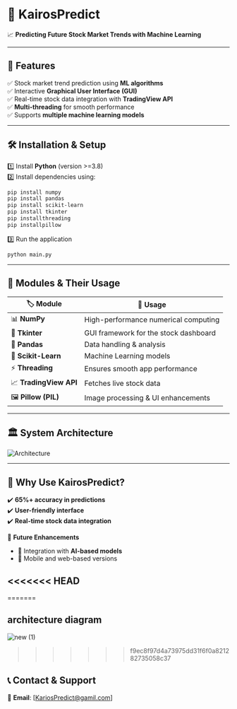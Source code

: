 # 🌟 KairosPredict  

📈 **Predicting Future Stock Market Trends with Machine Learning**  

---

## 🚀 Features  
✅ Stock market trend prediction using **ML algorithms**  
✅ Interactive **Graphical User Interface (GUI)**  
✅ Real-time stock data integration with **TradingView API**  
✅ **Multi-threading** for smooth performance  
✅ Supports **multiple machine learning models**  

---

## 🛠 Installation & Setup  

1️⃣ Install **Python** (version >=3.8)  
2️⃣ Install dependencies using:  

```sh
pip install numpy 
pip install pandas 
pip install scikit-learn 
pip install tkinter 
pip installthreading 
pip installpillow
```

3️⃣ Run the application  

```sh
python main.py
```

---

## 📂 Modules & Their Usage  

| 🏷 Module | 📌 Usage |
|-----------|---------|
| 📊 **NumPy** | High-performance numerical computing |
| 🎨 **Tkinter** | GUI framework for the stock dashboard |
| 📑 **Pandas** | Data handling & analysis |
| 🤖 **Scikit-Learn** | Machine Learning models |
| ⚡ **Threading** | Ensures smooth app performance |
| 📈 **TradingView API** | Fetches live stock data |
| 🖼 **Pillow (PIL)** | Image processing & UI enhancements |

---

## 🏛 System Architecture  

![Architecture](https://github.com/user-attachments/assets/26fa180c-d3ee-45ff-b305-d34d34b1a4e3)  

---

## 🌟 Why Use KairosPredict?  

✔️ **65%+ accuracy in predictions**  
✔️ **User-friendly interface**  
✔️ **Real-time stock data integration**  

📌 **Future Enhancements**  
- 🔹 Integration with **AI-based models**  
- 🔹 Mobile and web-based versions  

<<<<<<< HEAD
---
=======
## architecture diagram

![new (1)](https://github.com/user-attachments/assets/26fa180c-d3ee-45ff-b305-d34d34b1a4e3)


>>>>>>> f9ec8f97d4a73975dd31f6f0a821282735058c37

## 📞 Contact & Support  

📩 **Email**: [KariosPredict@gamil.com]  